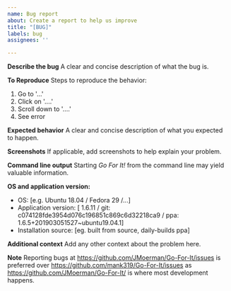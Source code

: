 ```yaml
---
name: Bug report
about: Create a report to help us improve
title: "[BUG]"
labels: bug
assignees: ''

---
```


**Describe the bug**
A clear and concise description of what the bug is.

**To Reproduce**
Steps to reproduce the behavior:
1. Go to '...'
2. Click on '....'
3. Scroll down to '....'
4. See error

**Expected behavior**
A clear and concise description of what you expected to happen.

**Screenshots**
If applicable, add screenshots to help explain your problem.

**Command line output**
Starting _Go For It!_ from the command line may yield valuable information.

**OS and application version:**
 - OS: [e.g. Ubuntu 18.04 / Fedora 29 /...]
 - Application version: [ 1.6.11 / git: c074128fde3954d076c196851c869c6d32218ca9 / ppa: 1.6.5+201903051527~ubuntu19.04.1]
 - Installation source: [eg. built from source, daily-builds ppa]

**Additional context**
Add any other context about the problem here.

**Note**
Reporting bugs at https://github.com/JMoerman/Go-For-It/issues is preferred over https://github.com/mank319/Go-For-It/issues as https://github.com/JMoerman/Go-For-It/ is where most development happens.

